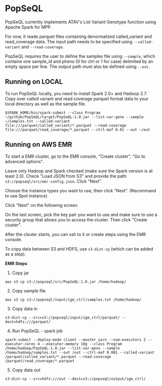 # PopSeQL

PopSeQL currently implements ATAV's List Variant Genotype function using Apache Spark for MPP.

For now, it reads parquet files containing denormalized called_variant and read_coverage data. The input path needs to be specified using ```--called-variant``` and ```--read-coverage```.

PopSeQL requires the user to define the samples file using ```--sample```, which contains one sample_id and pheno (0 for ctrl or 1 for case) delimited by an empty space per line. The output path must also be defined using ```--out```.

## Running on LOCAL

To run PopSeQL locally, you need to install Spark 2.0+ and Hadoop 2.7. Copy over called variant and read coverage parquet format data to your local directory as well as the sample file.

```
$SPARK_HOME/bin/spark-submit --class Program ~/github/PopSeQL/target/PopSeQL-1.0.jar --list-var-geno --sample ~/samples.txt --called-variant file:///parquet/called_variant/*.parquet --read-coverage file:///parquet/read_coverage/*.parquet --ctrl-maf 0.01 --out ~/out
```

## Running on AWS EMR

To start a EMR cluster, go to the EMR console, "Create cluster", "Go to advanced options".

Leave only Hadoop and Spark checked (make sure the Spark version is at least 2.0). Check "Load JSON from S3" and provide the path ```s3://popseql/src/emr-config.json```. Click "Next".

Choose the instance types you want to use, then click "Next". (Recommand to use Spot instance)

Click "Next" on the following screen.

On the last screen, pick the key pair you want to use and make sure to use a security group that allows you to access the cluster. Then click "Create cluster".

After the clsuter starts, you can ssh to it or create steps using the EMR console.

To copy data between S3 and HDFS, use ```s3-dist-cp``` (which can be added as a step).

**EMR Steps**

1. Copy jar
  ```
  aws s3 cp s3://popseql/src/PopSeQL-1.0.jar /home/hadoop/
  ```
 
2. Copy sample file
  ```
  aws s3 cp s3://popseql/input/igm_ctrl/samples.txt /home/hadoop/
  ```

3. Copy data in
  ```
  s3-dist-cp --src=s3://popseql/input/igm_ctrl/parquet/ --dest=hdfs:///parquet/
  ```  

4. Run PopSeQL - spark job
  ```
  spark-submit --deploy-mode client --master yarn --num-executors 2 --executor-cores 4 --executor-memory 10g --class Program /home/hadoop/PopSeQL-1.0.jar --list-var-geno --sample /home/hadoop/samples.txt --out /out --ctrl-maf 0.001 --called-variant /parquet/called_variant/*.parquet --read-coverage /parquet/read_coverage/*.parquet
  ```

5. Copy data out
  ```
  s3-dist-cp --src=hdfs:///out --dest=s3://popseql/output/igm_ctrl/
  ```




